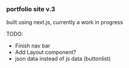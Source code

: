 ### portfolio site v.3
built using next.js, currently a work in progress  

TODO:
- Finish nav bar
- Add Layout component?
- json data instead of js data (buttonlist)